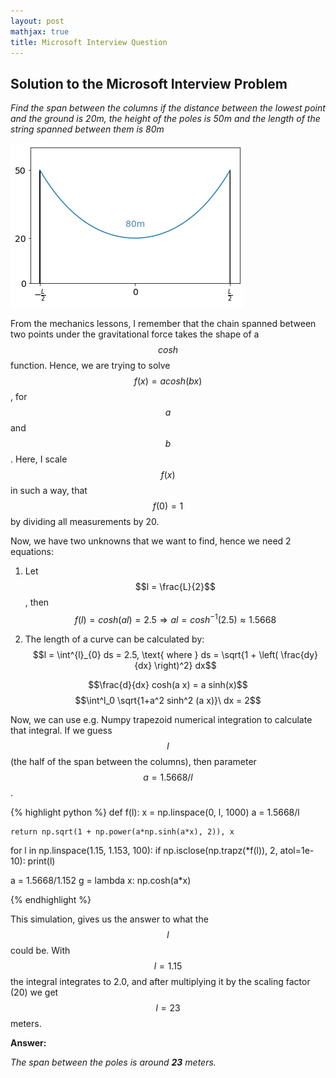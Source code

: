 ```yaml
---
layout: post
mathjax: true
title: Microsoft Interview Question 
---
```


## Solution to the Microsoft Interview Problem

*Find the span between the columns if the distance between the lowest point and the ground is 20m, the height of the poles is 50m and the length of the string spanned between them is 80m*

![alt text](/images/ms_span.png)


From the mechanics lessons, I remember that the chain spanned between two points under the gravitational force takes the shape of a $$cosh$$ function. Hence, we are trying to solve $$f(x) = a cosh(b x)$$, for $$a$$ and $$b$$. Here, I scale $$f(x)$$ in such a way, that $$f(0)=1$$ by dividing all measurements by 20.

Now, we have two unknowns that we want to find, hence we need 2 equations:

1) Let $$l = \frac{L}{2}$$, then $$f(l) = cosh(a l)=2.5 \Rightarrow al = cosh^{-1}(2.5) \approx 1.5668$$

2) The length of a curve can be calculated by:
$$l = \int^{l}_{0} ds = 2.5, \text{ where } ds = \sqrt{1 + \left( \frac{dy}{dx} \right)^2} dx$$

$$\frac{d}{dx} cosh(a x) = a sinh(x)$$
$$\int^l_0 \sqrt{1+a^2 sinh^2 (a x)}\ dx = 2$$

Now, we can use e.g. Numpy trapezoid numerical integration to calculate that integral. If we guess $$l$$ (the half of the span between the columns), then parameter $$a=1.5668/l$$.

{% highlight python %}
def f(l):
    x = np.linspace(0, l, 1000)
    a = 1.5668/l
    
    return np.sqrt(1 + np.power(a*np.sinh(a*x), 2)), x

for l in np.linspace(1.15, 1.153, 100):
    if np.isclose(np.trapz(*f(l)), 2, atol=1e-10):
        print(l)

a = 1.5668/1.152
g = lambda x: np.cosh(a*x)

{% endhighlight %}

This simulation, gives us the answer to what the $$l$$ could be. With $$l=1.15$$ the integral integrates to 2.0, and after multiplying it by the scaling factor (20) we get $$l=23$$ meters.

**Answer:**

*The span between the poles is around **23** meters.*
